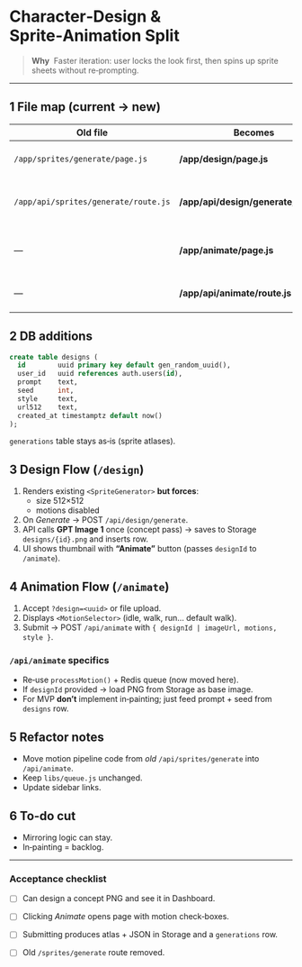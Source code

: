 # Character‑Design & Sprite‑Animation Split

> **Why**  Faster iteration: user locks the look first, then spins up sprite sheets without re‑prompting.

---

## 1 File map (current → new)

| Old file | Becomes | Purpose |
|----------|---------|---------|
| `/app/sprites/generate/page.js` | **/app/design/page.js** | Single‑image generator (concept pass) |
| `/app/api/sprites/generate/route.js` | **/app/api/design/generate/route.js** | Returns 512×512 PNG + saves a row in `designs` |
| — | **/app/animate/page.js** | Upload OR pick‑last‑design ➜ choose motions |
| — | **/app/api/animate/route.js** | Wraps existing sprite pipeline + Redis queue |

## 2 DB additions

```sql
create table designs (
  id        uuid primary key default gen_random_uuid(),
  user_id   uuid references auth.users(id),
  prompt    text,
  seed      int,
  style     text,
  url512    text,
  created_at timestamptz default now()
);
```

`generations` table stays as‑is (sprite atlases).

## 3 Design Flow (`/design`)
1. Renders existing `<SpriteGenerator>` **but forces**:
   * size 512×512
   * motions disabled
2. On *Generate* → POST `/api/design/generate`.
3. API calls **GPT Image 1** once (concept pass) → saves to Storage `designs/{id}.png` and inserts row.
4. UI shows thumbnail with **“Animate”** button (passes `designId` to `/animate`).

## 4 Animation Flow (`/animate`)
1. Accept `?design=<uuid>` or file upload.
2. Displays `<MotionSelector>` (idle, walk, run… default walk).
3. Submit → POST `/api/animate` with `{ designId | imageUrl, motions, style }`.

### `/api/animate` specifics
* Re‑use `processMotion()` + Redis queue (now moved here).
* If `designId` provided → load PNG from Storage as base image.
* For MVP **don’t** implement in‑painting; just feed prompt + seed from `designs` row.

## 5 Refactor notes
* Move motion pipeline code from _old_ `/api/sprites/generate` into `/api/animate`.
* Keep `libs/queue.js` unchanged.
* Update sidebar links.

## 6 To‑do cut
* Mirroring logic can stay.
* In‑painting = backlog.

---
### Acceptance checklist
- [ ] Can design a concept PNG and see it in Dashboard.
- [ ] Clicking *Animate* opens page with motion check‑boxes.
- [ ] Submitting produces atlas + JSON in Storage and a `generations` row.
- [ ] Old `/sprites/generate` route removed.

